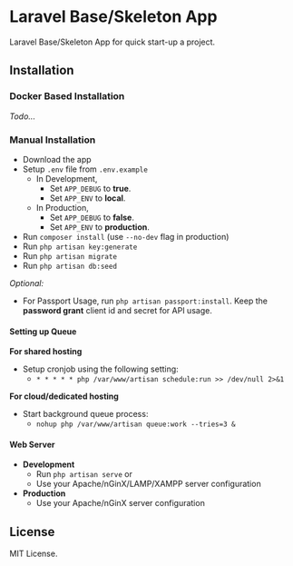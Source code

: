 # Laravel Base/Skeleton App

Laravel Base/Skeleton App for quick start-up a project.

## Installation

### Docker Based Installation

*Todo...*


### Manual Installation

- Download the app
- Setup `.env` file from `.env.example`
    - In Development,
        - Set `APP_DEBUG` to **true**.
        - Set `APP_ENV` to **local**.
    - In Production,
        - Set `APP_DEBUG` to **false**.
        - Set `APP_ENV` to **production**.
- Run `composer install` (use `--no-dev` flag in production)
- Run `php artisan key:generate`
- Run `php artisan migrate`
- Run `php artisan db:seed`

*Optional:*
- For Passport Usage, run `php artisan passport:install`. Keep the **password grant** client id and secret for API usage.

#### Setting up Queue

**For shared hosting**
- Setup cronjob using the following setting:
    - `* * * * * php /var/www/artisan schedule:run >> /dev/null 2>&1`

**For cloud/dedicated hosting**
- Start background queue process:
    - `nohup php /var/www/artisan queue:work --tries=3 &`

#### Web Server
- **Development**
    - Run `php artisan serve` or
    - Use your Apache/nGinX/LAMP/XAMPP server configuration
- **Production**
    - Use your Apache/nGinX server configuration


## License

MIT License.